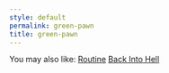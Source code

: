 ```yaml
---
style: default
permalink: green-pawn
title: green-pawn
---
```

You may also like:
[Routine](http://scp-wiki.net/routine)
[Back Into Hell](http://scp-wiki.net/back-into-hell)